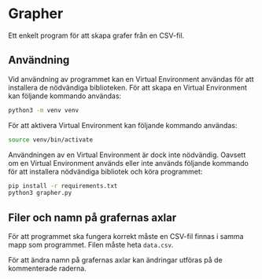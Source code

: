 # Grapher

Ett enkelt program för att skapa grafer från en CSV-fil.

## Användning

Vid användning av programmet kan en Virtual Environment användas för att installera de nödvändiga biblioteken. För att skapa en Virtual Environment kan följande kommando användas:

```bash
python3 -m venv venv
```

För att aktivera Virtual Environment kan följande kommando användas:

```bash
source venv/bin/activate
```

Användningen av en Virtual Environment är dock inte nödvändig. Oavsett om en Virtual Environment används eller inte används följande kommando för att installera nödvändiga bibliotek och köra programmet:

```bash
pip install -r requirements.txt
python3 grapher.py
```

## Filer och namn på grafernas axlar

För att programmet ska fungera korrekt måste en CSV-fil finnas i samma mapp som programmet. Filen måste heta `data.csv`.

För att ändra namn på grafernas axlar kan ändringar utföras på de kommenterade raderna.